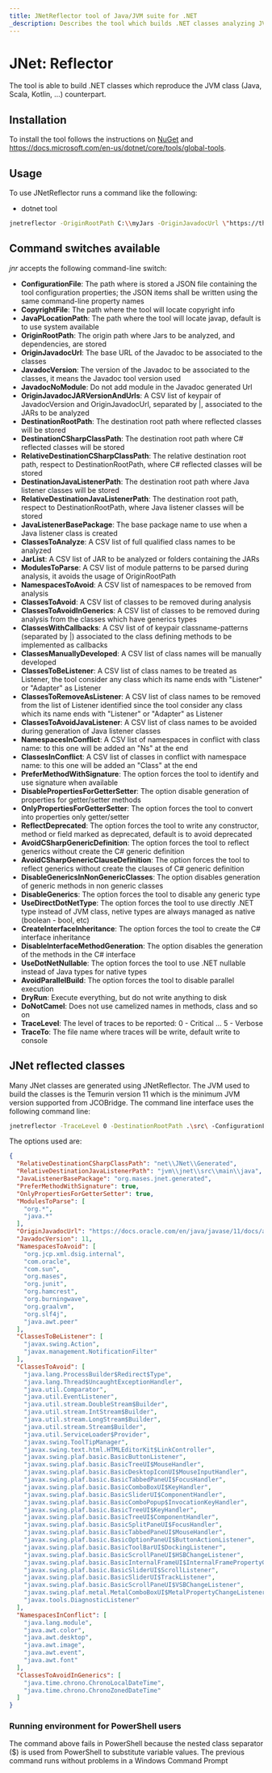 ```yaml
---
title: JNetReflector tool of Java/JVM suite for .NET
_description: Describes the tool which builds .NET classes analyzing JVM Jar or modules
---
```


# JNet: Reflector

The tool is able to build .NET classes which reproduce the JVM class (Java, Scala, Kotlin, ...) counterpart.

## Installation

To install the tool follows the instructions on [NuGet](https://www.nuget.org/packages/MASES.JNetReflector/) and https://docs.microsoft.com/en-us/dotnet/core/tools/global-tools.

## Usage

To use JNetReflector runs a command like the following:

* dotnet tool

```sh
jnetreflector -OriginRootPath C:\\myJars -OriginJavadocUrl \"https://thehost/javadoc/\" -JavadocVersion 11 -DestinationRootPath C:\\ReflectionDestination
```

## Command switches available

_jnr_ accepts the following command-line switch:

* **ConfigurationFile**: The path where is stored a JSON file containing the tool configuration properties; the JSON items shall be written using the same command-line property names
* **CopyrightFile**: The path where the tool will locate copyright info
* **JavaPLocationPath**: The path where the tool will locate javap, default is to use system available
* **OriginRootPath**: The origin path where Jars to be analyzed, and dependencies, are stored
* **OriginJavadocUrl**: The base URL of the Javadoc to be associated to the classes
* **JavadocVersion**: The version of the Javadoc to be associated to the classes, it means the Javadoc tool version used
* **JavadocNoModule**: Do not add module in the Javadoc generated Url
* **OriginJavadocJARVersionAndUrls**: A CSV list of keypair of JavadocVersion and OriginJavadocUrl, separated by |, associated to the JARs to be analyzed
* **DestinationRootPath**: The destination root path where reflected classes will be stored
* **DestinationCSharpClassPath**: The destination root path where C# reflected classes will be stored
* **RelativeDestinationCSharpClassPath**: The relative destination root path, respect to DestinationRootPath, where C# reflected classes will be stored
* **DestinationJavaListenerPath**: The destination root path where Java listener classes will be stored
* **RelativeDestinationJavaListenerPath**: The destination root path, respect to DestinationRootPath, where Java listener classes will be stored
* **JavaListenerBasePackage**: The base package name to use when a Java listener class is created
* **ClassesToAnalyze**: A CSV list of full qualified class names to be analyzed
* **JarList**: A CSV list of JAR to be analyzed or folders containing the JARs
* **ModulesToParse**: A CSV list of module patterns to be parsed during analysis, it avoids the usage of OriginRootPath
* **NamespacesToAvoid**: A CSV list of namespaces to be removed from analysis
* **ClassesToAvoid**: A CSV list of classes to be removed during analysis
* **ClassesToAvoidInGenerics**: A CSV list of classes to be removed during analysis from the classes which have generics types
* **ClassesWithCallbacks**: A CSV list of of keypair classname-patterns (separated by |) associated to the class defining methods to be implemented as callbacks
* **ClassesManuallyDeveloped**: A CSV list of class names will be manually developed
* **ClassesToBeListener**: A CSV list of class names to be treated as Listener, the tool consider any class which its name ends with "Listener" or "Adapter" as Listener
* **ClassesToRemoveAsListener**: A CSV list of class names to be removed from the list of Listener identified since the tool consider any class which its name ends with "Listener" or "Adapter" as Listener
* **ClassesToAvoidJavaListener**: A CSV list of class names to be avoided during generation of Java listener classes
* **NamespacesInConflict**: A CSV list of namespaces in conflict with class name: to this one will be added an "Ns" at the end
* **ClassesInConflict**: A CSV list of classes in conflict with namespace name: to this one will be added an "Class" at the end
* **PreferMethodWithSignature**: The option forces the tool to identify and use signature when available
* **DisablePropertiesForGetterSetter**: The option disable generation of properties for getter/setter methods
* **OnlyPropertiesForGetterSetter**: The option forces the tool to convert into properties only getter/setter
* **ReflectDeprecated**: The option forces the tool to write any constructor, method or field marked as deprecated, default is to avoid deprecated
* **AvoidCSharpGenericDefinition**: The option forces the tool to reflect generics without create the C# generic definition
* **AvoidCSharpGenericClauseDefinition**: The option forces the tool to reflect generics without create the clauses of C# generic definition
* **DisableGenericsInNonGenericClasses**: The option disables generation of generic methods in non generic classes
* **DisableGenerics**: The option forces the tool to disable any generic type
* **UseDirectDotNetType**: The option forces the tool to use directly .NET type instead of JVM class, netive types are always managed as native (boolean - bool, etc)
* **CreateInterfaceInheritance**: The option forces the tool to create the C# interface inheritance
* **DisableInterfaceMethodGeneration**: The option disables the generation of the methods in the C# interface
* **UseDotNetNullable**: The option forces the tool to use .NET nullable instead of Java types for native types
* **AvoidParallelBuild**: The option forces the tool to disable parallel execution
* **DryRun**: Execute everything, but do not write anything to disk
* **DoNotCamel**: Does not use camelized names in methods, class and so on
* **TraceLevel**: The level of traces to be reported: 0 - Critical ... 5 - Verbose
* **TraceTo**: The file name where traces will be write, default write to console

## JNet reflected classes

Many JNet classes are generated using JNetReflector. The JVM used to build the classes is the Temurin version 11 which is the minimum JVM version supported from JCOBridge.
The command line interface uses the following command line:

```sh
jnetreflector -TraceLevel 0 -DestinationRootPath .\src\ -ConfigurationFile .\src\configuration.json
```

The options used are:

```json
{
  "RelativeDestinationCSharpClassPath": "net\\JNet\\Generated",
  "RelativeDestinationJavaListenerPath": "jvm\\jnet\\src\\main\\java",
  "JavaListenerBasePackage": "org.mases.jnet.generated",
  "PreferMethodWithSignature": true,
  "OnlyPropertiesForGetterSetter": true,
  "ModulesToParse": [
    "org.*",
    "java.*"
  ],
  "OriginJavadocUrl": "https://docs.oracle.com/en/java/javase/11/docs/api/",
  "JavadocVersion": 11,
  "NamespacesToAvoid": [
    "org.jcp.xml.dsig.internal",
    "com.oracle",
    "com.sun",
    "org.mases",
    "org.junit",
    "org.hamcrest",
    "org.burningwave",
    "org.graalvm",
    "org.slf4j",
    "java.awt.peer"
  ],
  "ClassesToBeListener": [
    "javax.swing.Action",
    "javax.management.NotificationFilter"
  ],
  "ClassesToAvoid": [
    "java.lang.ProcessBuilder$Redirect$Type",
    "java.lang.Thread$UncaughtExceptionHandler",
    "java.util.Comparator",
    "java.util.EventListener",
    "java.util.stream.DoubleStream$Builder",
    "java.util.stream.IntStream$Builder",
    "java.util.stream.LongStream$Builder",
    "java.util.stream.Stream$Builder",
    "java.util.ServiceLoader$Provider",
    "javax.swing.ToolTipManager",
    "javax.swing.text.html.HTMLEditorKit$LinkController",
    "javax.swing.plaf.basic.BasicButtonListener",
    "javax.swing.plaf.basic.BasicTreeUI$MouseHandler",
    "javax.swing.plaf.basic.BasicDesktopIconUI$MouseInputHandler",
    "javax.swing.plaf.basic.BasicTabbedPaneUI$FocusHandler",
    "javax.swing.plaf.basic.BasicComboBoxUI$KeyHandler",
    "javax.swing.plaf.basic.BasicSliderUI$ComponentHandler",
    "javax.swing.plaf.basic.BasicComboPopup$InvocationKeyHandler",
    "javax.swing.plaf.basic.BasicTreeUI$KeyHandler",
    "javax.swing.plaf.basic.BasicTreeUI$ComponentHandler",
    "javax.swing.plaf.basic.BasicSplitPaneUI$FocusHandler",
    "javax.swing.plaf.basic.BasicTabbedPaneUI$MouseHandler",
    "javax.swing.plaf.basic.BasicOptionPaneUI$ButtonActionListener",
    "javax.swing.plaf.basic.BasicToolBarUI$DockingListener",
    "javax.swing.plaf.basic.BasicScrollPaneUI$HSBChangeListener",
    "javax.swing.plaf.basic.BasicInternalFrameUI$InternalFramePropertyChangeListener",
    "javax.swing.plaf.basic.BasicSliderUI$ScrollListener",
    "javax.swing.plaf.basic.BasicSliderUI$TrackListener",
    "javax.swing.plaf.basic.BasicScrollPaneUI$VSBChangeListener",
    "javax.swing.plaf.metal.MetalComboBoxUI$MetalPropertyChangeListener",
    "javax.tools.DiagnosticListener"
  ],
  "NamespacesInConflict": [
    "java.lang.module",
    "java.awt.color",
    "java.awt.desktop",
    "java.awt.image",
    "java.awt.event",
    "java.awt.font"
  ],
  "ClassesToAvoidInGenerics": [
    "java.time.chrono.ChronoLocalDateTime",
    "java.time.chrono.ChronoZonedDateTime"
  ]
}
```

### Running environment for PowerShell users

The command above fails in PowerShell because the nested class separator ($) is used from PowerShell to substitute variable values.
The previous command runs without problems in a Windows Command Prompt
